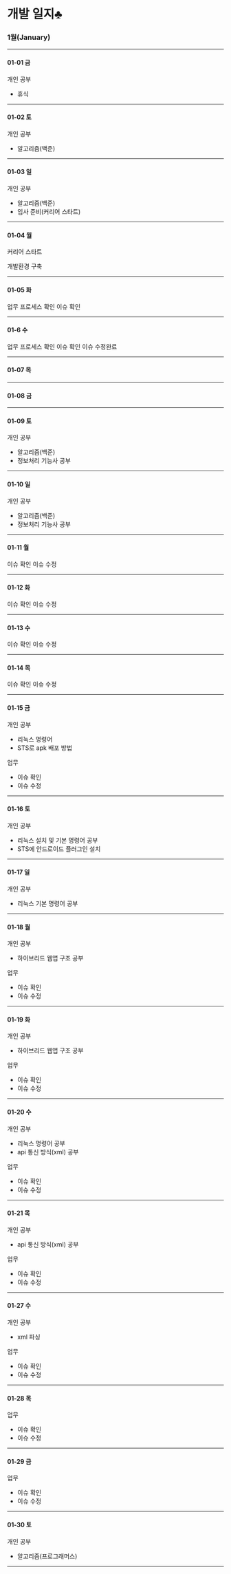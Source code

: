 

# 개발 일지♣

### 1월(January)
______
#### 01-01 금

개인 공부
 - 휴식
 
______
#### 01-02 토

개인 공부
 - 알고리즘(백준)
 
______
#### 01-03 일

개인 공부
 - 알고리즘(백준)
 - 입사 준비(커리어 스타트)
 
______
#### 01-04 월

커리어 스타트

개발환경 구축

______
#### 01-05 화

업무 프로세스 확인
이슈 확인

______
#### 01-6 수

업무 프로세스 확인
이슈 확인
이슈 수정완료

______
#### 01-07 목


______
#### 01-08 금


______
#### 01-09 토

개인 공부
 - 알고리즘(백준)
 - 정보처리 기능사 공부
 
______
#### 01-10 일

개인 공부
 - 알고리즘(백준)
 - 정보처리 기능사 공부
 
______
#### 01-11 월

이슈 확인
이슈 수정

______
#### 01-12 화

이슈 확인
이슈 수정

______
#### 01-13 수

이슈 확인
이슈 수정

______
#### 01-14 목

이슈 확인
이슈 수정

______
#### 01-15 금

개인 공부
 - 리눅스 명령어 
 - STS로 apk 배포 방법

업무
 - 이슈 확인
 - 이슈 수정
 
______
#### 01-16 토

개인 공부
 - 리눅스 설치 및 기본 명령어 공부
 - STS에 안드로이드 플러그인 설치
______
#### 01-17 일

개인 공부
 - 리눅스 기본 명령어 공부
 
______
#### 01-18 월

개인 공부
 - 하이브리드 웹앱 구조 공부
 
업무
 - 이슈 확인
 - 이슈 수정
______
#### 01-19 화

개인 공부
 - 하이브리드 웹앱 구조 공부
 
업무
 - 이슈 확인
 - 이슈 수정
______
#### 01-20 수

개인 공부
 - 리눅스 명령어 공부
 - api 통신 방식(xml) 공부
 
업무
 - 이슈 확인
 - 이슈 수정
______
#### 01-21 목

개인 공부
 - api 통신 방식(xml) 공부
 
업무
 - 이슈 확인
 - 이슈 수정
 
______
#### 01-27 수

개인 공부
 - xml 파싱
 
업무 
 - 이슈 확인
 - 이슈 수정
 
______
#### 01-28 목

업무
 - 이슈 확인
 - 이슈 수정
 
______
#### 01-29 금

업무
 - 이슈 확인
 - 이슈 수정
 
______
#### 01-30 토

개인 공부
 - 알고리즘(프로그래머스)
______

